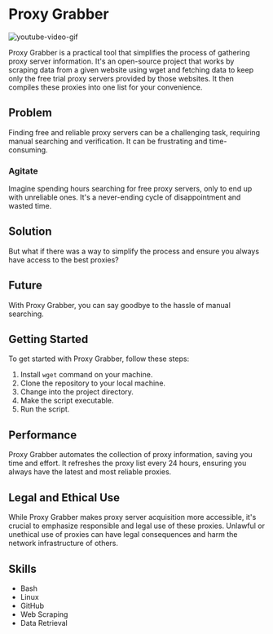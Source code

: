 # Proxy Grabber
![youtube-video-gif](https://github.com/lamlaikayassine/Shimano-Power-Bi-Report/assets/27789372/7eb6aca9-7f10-40c9-85e8-c5424f6e7b31)

Proxy Grabber is a practical tool that simplifies the process of gathering proxy server information. It's an open-source project that works by scraping data from a given website using wget and fetching data to keep only the free trial proxy servers provided by those websites. It then compiles these proxies into one list for your convenience.

## Problem

Finding free and reliable proxy servers can be a challenging task, requiring manual searching and verification. It can be frustrating and time-consuming.

### Agitate

Imagine spending hours searching for free proxy servers, only to end up with unreliable ones. It's a never-ending cycle of disappointment and wasted time.

## Solution

But what if there was a way to simplify the process and ensure you always have access to the best proxies?

## Future

With Proxy Grabber, you can say goodbye to the hassle of manual searching.

## Getting Started

To get started with Proxy Grabber, follow these steps:

1. Install `wget` command on your machine.
2. Clone the repository to your local machine.
3. Change into the project directory.
4. Make the script executable.
5. Run the script.



## Performance

Proxy Grabber automates the collection of proxy information, saving you time and effort. It refreshes the proxy list every 24 hours, ensuring you always have the latest and most reliable proxies.

## Legal and Ethical Use

While Proxy Grabber makes proxy server acquisition more accessible, it's crucial to emphasize responsible and legal use of these proxies. Unlawful or unethical use of proxies can have legal consequences and harm the network infrastructure of others.

## Skills

- Bash
- Linux
- GitHub
- Web Scraping
- Data Retrieval

